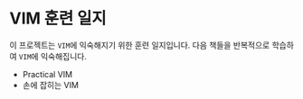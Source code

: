 # VIM 훈련 일지

이 프로젝트는 ``VIM``에 익숙해지기 위한 훈련 일지입니다. 다음 책들을 반복적으로 학습하여 `VIM`에 익숙해집니다.

* Practical VIM
* 손에 잡히는 VIM